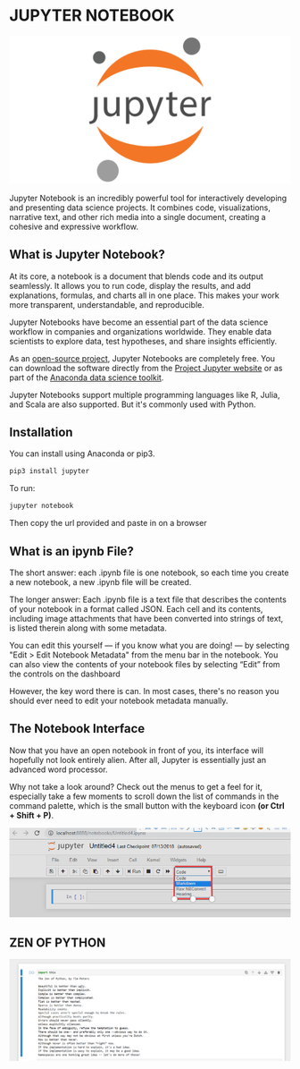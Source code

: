 # JUPYTER NOTEBOOK

![Jupyter logo](https://github.com/leone-nyaga/Data_Analysis/blob/main/images/jupyter.png)

Jupyter Notebook is an incredibly powerful tool for interactively developing and presenting data science projects. It combines code, visualizations, narrative text, and other rich media into a single document, creating a cohesive and expressive workflow.

## What is Jupyter Notebook?

At its core, a notebook is a document that blends code and its output seamlessly. It allows you to run code, display the results, and add explanations, formulas, and charts all in one place. This makes your work more transparent, understandable, and reproducible.

Jupyter Notebooks have become an essential part of the data science workflow in companies and organizations worldwide. They enable data scientists to explore data, test hypotheses, and share insights efficiently.

As an [open-source project](https://jupyter.org), Jupyter Notebooks are completely free. You can download the software directly from the [Project Jupyter website](https://jupyter.org/install) or as part of the [Anaconda data science toolkit](https://jupyter.org/install).

Jupyter Notebooks support multiple programming languages like R, Julia, and Scala are also supported. But it's commonly used with Python.

## Installation

You can install using Anaconda or pip3.

```bash
pip3 install jupyter
```

To run:

```bash
jupyter notebook
```

Then copy the url provided and paste in on a browser

## What is an ipynb File?

The short answer: each .ipynb file is one notebook, so each time you create a new notebook, a new .ipynb file will be created.

The longer answer: Each .ipynb file is a text file that describes the contents of your notebook in a format called JSON. Each cell and its contents, including image attachments that have been converted into strings of text, is listed therein along with some metadata.

You can edit this yourself — if you know what you are doing! — by selecting "Edit > Edit Notebook Metadata" from the menu bar in the notebook. You can also view the contents of your notebook files by selecting “Edit” from the controls on the dashboard

However, the key word there is can. In most cases, there's no reason you should ever need to edit your notebook metadata manually.

## The Notebook Interface

Now that you have an open notebook in front of you, its interface will hopefully not look entirely alien. After all, Jupyter is essentially just an advanced word processor.

Why not take a look around? Check out the menus to get a feel for it, especially take a few moments to scroll down the list of commands in the command palette, which is the small button with the keyboard icon **(or Ctrl + Shift + P)**.

![jupyter interface](https://github.com/leone-nyaga/Data_Analysis/blob/main/images/jupyter%20notebook%20interface.png)

## ZEN OF PYTHON

![zen of python](https://github.com/leone-nyaga/Data_Analysis/blob/main/images/zen%20of%20python.png)


